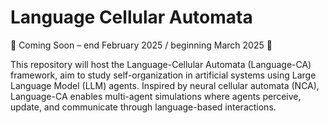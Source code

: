 # Language Cellular Automata

🚀 Coming Soon – end February 2025 / beginning March 2025 🚀

This repository will host the Language-Cellular Automata (Language-CA) framework, aim to study self-organization in artificial systems using Large Language Model (LLM) agents. Inspired by neural cellular automata (NCA), Language-CA enables multi-agent simulations where agents perceive, update, and communicate through language-based interactions.

